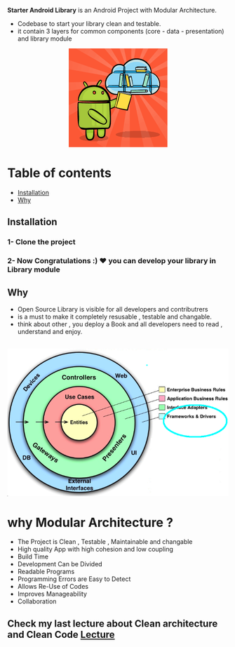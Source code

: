 **Starter Android Library**  is an Android Project with Modular Architecture.
- Codebase to start your library clean and testable.
- it contain 3 layers for common components (core - data - presentation) and library module

<p align="center">
<img src="https://github.com/AhmedTawfiqM/starter-android-library/blob/master/logo.png" alt="AndroidLibray"/>
</p>


# Table of contents

- [Installation](#installation)
- [Why](#why)


## Installation

### 1- Clone the project 
### 2- Now Congratulations :) :heart:  you can develop your library in Library module

## Why

-  Open Source Library is visible for all developers and contributrers 
-  is a must to make it completely resusable , testable and changable.
-  think about other , you deploy a Book and all developers need to read , understand and enjoy. 


<br/>
<img src="https://github.com/AhmedTawfiqM/starter-android-library/blob/master/clean.png" alt="clean-architecture"/>

# why Modular Architecture ?

- The Project is Clean , Testable , Maintainable and changable
- High quality App with high cohesion and low coupling
- Build Time 
- Development Can be Divided
- Readable Programs
- Programming Errors are Easy to Detect
- Allows Re-Use of Codes
- Improves Manageability
- Collaboration

## Check my last lecture about Clean architecture and Clean Code [Lecture](https://www.youtube.com/watch?v=kFll5whDTJc&t=759s&ab_channel=AHMEDTAWFIQ)

